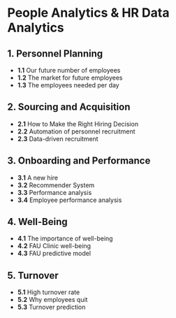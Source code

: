 # People Analytics & HR Data Analytics

## 1. Personnel Planning
- **1.1** Our future number of employees  
- **1.2** The market for future employees  
- **1.3** The employees needed per day  

## 2. Sourcing and Acquisition
- **2.1** How to Make the Right Hiring Decision  
- **2.2** Automation of personnel recruitment  
- **2.3** Data-driven recruitment  

## 3. Onboarding and Performance
- **3.1** A new hire  
- **3.2** Recommender System  
- **3.3** Performance analysis  
- **3.4** Employee performance analysis  

## 4. Well-Being
- **4.1** The importance of well-being  
- **4.2** FAU Clinic well-being  
- **4.3** FAU predictive model  

## 5. Turnover
- **5.1** High turnover rate  
- **5.2** Why employees quit  
- **5.3** Turnover prediction  
